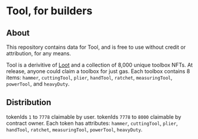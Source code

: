 # Tool, for builders
## About
This repository contains data for Tool, and is free to use without credit or attribution, for any means.

Tool is a derivitive of [Loot](https://www.lootproject.com/) and a collection of 8,000 unique toolbox NFTs. At release, anyone could claim a toolbox for just gas. Each toolbox contains 8 items: `hammer`, `cuttingTool`, `plier`, `handTool`, `ratchet`, `measuringTool`, `powerTool`, and `heavyDuty`.

## Distribution
tokenIds `1` to `7778` claimable by user.
tokenIds `7778` to `8000` claimable by contract owner.
Each token has attributes: `hammer`, `cuttingTool`, `plier`, `handTool`, `ratchet`, `measuringTool`, `powerTool`, `heavyDuty`.

